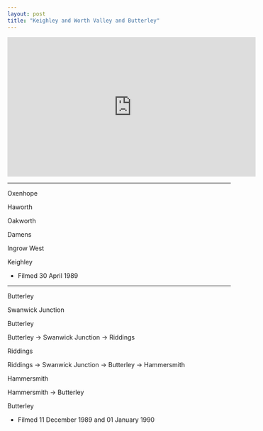 ```yaml
---
layout: post
title: "Keighley and Worth Valley and Butterley"
---
```


<iframe width="560" height="315" src="https://www.youtube.com/embed/MgXfQT9aD1U" title="Keighley and Worth Valley and Butterley" frameBorder="0" allow="accelerometer; autoplay; clipboard-write; encrypted-media; gyroscope; picture-in-picture; web-share" allowFullScreen></iframe>

---

Oxenhope

Haworth

Oakworth

Damens

Ingrow West

Keighley

- Filmed 30 April 1989

---

Butterley

Swanwick Junction

Butterley

Butterley -> Swanwick Junction -> Riddings

Riddings

Riddings -> Swanwick Junction -> Butterley -> Hammersmith

Hammersmith

Hammersmith -> Butterley

Butterley

- Filmed 11 December 1989 and 01 January 1990
